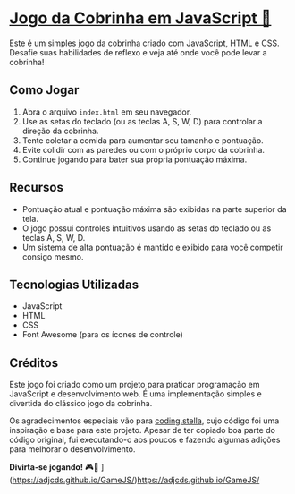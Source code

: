# [Jogo da Cobrinha em JavaScript 🐍](https://adjcds.github.io/GameJS/)

Este é um simples jogo da cobrinha criado com JavaScript, HTML e CSS. Desafie suas habilidades de reflexo e veja até onde você pode levar a cobrinha!

## Como Jogar

1. Abra o arquivo `index.html` em seu navegador.
2. Use as setas do teclado (ou as teclas A, S, W, D) para controlar a direção da cobrinha.
3. Tente coletar a comida para aumentar seu tamanho e pontuação.
4. Evite colidir com as paredes ou com o próprio corpo da cobrinha.
5. Continue jogando para bater sua própria pontuação máxima.

## Recursos

- Pontuação atual e pontuação máxima são exibidas na parte superior da tela.
- O jogo possui controles intuitivos usando as setas do teclado ou as teclas A, S, W, D.
- Um sistema de alta pontuação é mantido e exibido para você competir consigo mesmo.

## Tecnologias Utilizadas

- JavaScript
- HTML
- CSS
- Font Awesome (para os ícones de controle)

## Créditos

Este jogo foi criado como um projeto para praticar programação em JavaScript e desenvolvimento web. É uma implementação simples e divertida do clássico jogo da cobrinha.

Os agradecimentos especiais vão para [coding.stella](https://github.com/codingstella), cujo código foi uma inspiração e base para este projeto. Apesar de ter copiado boa parte do código original, fui executando-o aos poucos e fazendo algumas adições para melhorar o desenvolvimento.

**Divirta-se jogando!** 🎮🐍
](https://adjcds.github.io/GameJS/)https://adjcds.github.io/GameJS/

